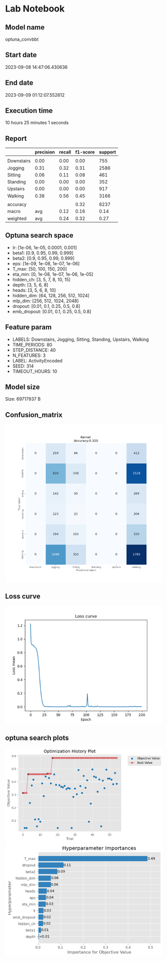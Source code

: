# Lab Notebook


## Model name
optuna_convbbt

## Start date
2023-09-08 14:47:06.430636

## End date
2023-09-09 01:12:07.552612

## Execution time
10 hours 25 minutes 1 seconds

## Report
| | precision | recall | f1-score | support |
| --- | --- | --- | --- | --- |
|  |
| Downstairs | 0.00 | 0.00 | 0.00 | 755 |
| Jogging | 0.31 | 0.32 | 0.31 | 2586 |
| Sitting | 0.06 | 0.11 | 0.08 | 461 |
| Standing | 0.00 | 0.00 | 0.00 | 352 |
| Upstairs | 0.00 | 0.00 | 0.00 | 917 |
| Walking | 0.38 | 0.56 | 0.45 | 3166 |
|  |
|  accuracy || | 0.32 | 8237 |
| macro | avg | 0.12 | 0.16 | 0.14 | 8237 |
| weighted | avg | 0.24 | 0.32 | 0.27 | 8237 |


## Optuna search space
- lr: [1e-06, 1e-05, 0.0001, 0.001]
- beta1: [0.9, 0.95, 0.99, 0.999]
- beta2: [0.9, 0.95, 0.99, 0.999]
- eps: [1e-09, 1e-08, 1e-07, 1e-06]
- T_max: [50, 100, 150, 200]
- eta_min: [0, 1e-08, 1e-07, 1e-06, 1e-05]
- hidden_ch: [3, 5, 7, 8, 10, 15]
- depth: [3, 5, 6, 8]
- heads: [3, 5, 6, 8, 10]
- hidden_dim: [64, 128, 256, 512, 1024]
- mlp_dim: [256, 512, 1024, 2048]
- dropout: [0.01, 0.1, 0.25, 0.5, 0.8]
- emb_dropout: [0.01, 0.1, 0.25, 0.5, 0.8]

## Feature param
- LABELS: Downstairs, Jogging, Sitting, Standing, Upstairs, Walking
- TIME_PERIODS: 80
- STEP_DISTANCE: 40
- N_FEATURES: 3
- LABEL: ActivityEncoded
- SEED: 314
- TIMEOUT_HOURS: 10

## Model size
Size: 69717937   B

## Confusion_matrix
![alt](./assets/cross-tab.png)

## Loss curve
![alt](./assets/loss.png)

## optuna search plots
![](./assets/optimization_history.png)
![](./assets/optimization_importance.png)
